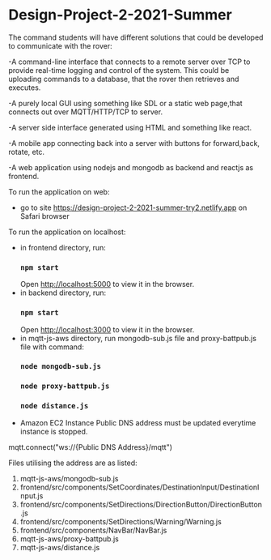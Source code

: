 # Design-Project-2-2021-Summer

The command students will have different solutions that could be developed to communicate with the rover:

-A command-line interface that connects to a remote server over TCP to provide real-time logging and control of the system. This could be uploading commands to a database, that the rover then retrieves and executes.

-A purely local GUI using something like SDL or a static web page,that connects out over MQTT/HTTP/TCP to server.

-A server side interface generated using HTML and something like react.

-A mobile app connecting back into a server with buttons for forward,back, rotate, etc.

-A web application using nodejs and mongodb as backend and reactjs as frontend.

To run the application on web: 
- go to site https://design-project-2-2021-summer-try2.netlify.app on Safari browser 

To run the application on localhost: 
- in frontend directory, run: 
    ### `npm start`
    Open [http://localhost:5000](http://localhost:5000) to view it in the browser.
- in backend directory, run: 
    ### `npm start`
    Open [http://localhost:3000](http://localhost:3000) to view it in the browser.
- in mqtt-js-aws directory, run mongodb-sub.js file and proxy-battpub.js file with command:
    ### `node mongodb-sub.js` 
    ### `node proxy-battpub.js` 
    ### `node distance.js` 
- Amazon EC2 Instance Public DNS address must be updated everytime instance is stopped. 

mqtt.connect("ws://{Public DNS Address}/mqtt")

Files utilising the address are as listed: 
1. mqtt-js-aws/mongodb-sub.js
2. frontend/src/components/SetCoordinates/DestinationInput/DestinationInput.js
3. frontend/src/components/SetDirections/DirectionButton/DirectionButton.js
4. frontend/src/components/SetDirections/Warning/Warning.js
5. frontend/src/components/NavBar/NavBar.js
6. mqtt-js-aws/proxy-battpub.js
7. mqtt-js-aws/distance.js

